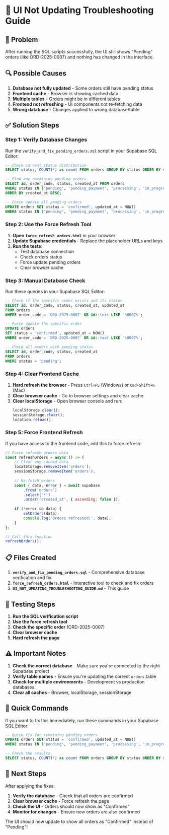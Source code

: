 # 🔧 UI Not Updating Troubleshooting Guide

## 🚨 **Problem**

After running the SQL scripts successfully, the UI still shows "Pending" orders (like ORD-2025-0007) and nothing has changed in the interface.

## 🔍 **Possible Causes**

1. **Database not fully updated** - Some orders still have pending status
2. **Frontend cache** - Browser is showing cached data
3. **Multiple tables** - Orders might be in different tables
4. **Frontend not refreshing** - UI components not re-fetching data
5. **Wrong database** - Changes applied to wrong database/table

## ✅ **Solution Steps**

### **Step 1: Verify Database Changes**

Run the `verify_and_fix_pending_orders.sql` script in your Supabase SQL Editor:

```sql
-- Check current status distribution
SELECT status, COUNT(*) as count FROM orders GROUP BY status ORDER BY status;

-- Find any remaining pending orders
SELECT id, order_code, status, created_at FROM orders 
WHERE status IN ('pending', 'pending_payment', 'processing', 'in_progress', 'active')
ORDER BY created_at DESC;

-- Force update all pending orders
UPDATE orders SET status = 'confirmed', updated_at = NOW()
WHERE status IN ('pending', 'pending_payment', 'processing', 'in_progress', 'active', 'waiting', 'awaiting');
```

### **Step 2: Use the Force Refresh Tool**

1. **Open `force_refresh_orders.html`** in your browser
2. **Update Supabase credentials** - Replace the placeholder URLs and keys
3. **Run the tests**:
   - Test database connection
   - Check orders status
   - Force update pending orders
   - Clear browser cache

### **Step 3: Manual Database Check**

Run these queries in your Supabase SQL Editor:

```sql
-- Check if the specific order exists and its status
SELECT id, order_code, status, created_at, updated_at 
FROM orders 
WHERE order_code = 'ORD-2025-0007' OR id::text LIKE '%0007%';

-- Force update the specific order
UPDATE orders 
SET status = 'confirmed', updated_at = NOW()
WHERE order_code = 'ORD-2025-0007' OR id::text LIKE '%0007%';

-- Check all orders with pending status
SELECT id, order_code, status, created_at 
FROM orders 
WHERE status = 'pending';
```

### **Step 4: Clear Frontend Cache**

1. **Hard refresh the browser** - Press `Ctrl+F5` (Windows) or `Cmd+Shift+R` (Mac)
2. **Clear browser cache** - Go to browser settings and clear cache
3. **Clear localStorage** - Open browser console and run:
   ```javascript
   localStorage.clear();
   sessionStorage.clear();
   location.reload();
   ```

### **Step 5: Force Frontend Refresh**

If you have access to the frontend code, add this to force refresh:

```javascript
// Force refresh orders data
const refreshOrders = async () => {
    // Clear any cached data
    localStorage.removeItem('orders');
    sessionStorage.removeItem('orders');
    
    // Re-fetch orders
    const { data, error } = await supabase
        .from('orders')
        .select('*')
        .order('created_at', { ascending: false });
    
    if (!error && data) {
        setOrders(data);
        console.log('Orders refreshed:', data);
    }
};

// Call this function
refreshOrders();
```

## 📋 **Files Created**

1. **`verify_and_fix_pending_orders.sql`** - Comprehensive database verification and fix
2. **`force_refresh_orders.html`** - Interactive tool to check and fix orders
3. **`UI_NOT_UPDATING_TROUBLESHOOTING_GUIDE.md`** - This guide

## 🧪 **Testing Steps**

1. **Run the SQL verification script**
2. **Use the force refresh tool**
3. **Check the specific order** (ORD-2025-0007)
4. **Clear browser cache**
5. **Hard refresh the page**

## ⚠️ **Important Notes**

1. **Check the correct database** - Make sure you're connected to the right Supabase project
2. **Verify table names** - Ensure you're updating the correct `orders` table
3. **Check for multiple environments** - Development vs production databases
4. **Clear all caches** - Browser, localStorage, sessionStorage

## 🚀 **Quick Commands**

If you want to fix this immediately, run these commands in your Supabase SQL Editor:

```sql
-- Quick fix for remaining pending orders
UPDATE orders SET status = 'confirmed', updated_at = NOW() 
WHERE status IN ('pending', 'pending_payment', 'processing', 'in_progress', 'active', 'waiting', 'awaiting');

-- Check the results
SELECT status, COUNT(*) as count FROM orders GROUP BY status ORDER BY status;
```

## 🎯 **Next Steps**

After applying the fixes:
1. **Verify the database** - Check that all orders are confirmed
2. **Clear browser cache** - Force refresh the page
3. **Check the UI** - Orders should now show as "Confirmed"
4. **Monitor for changes** - Ensure new orders are also confirmed

The UI should now update to show all orders as "Confirmed" instead of "Pending"!